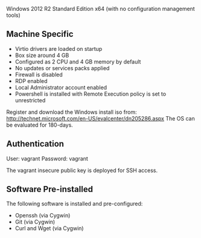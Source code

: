 Windows 2012 R2 Standard Edition x64 (with no configuration management tools)

Machine Specific
----------------

* Virtio drivers are loaded on startup
* Box size around 4 GB
* Configured as 2 CPU and 4 GB memory by default
* No updates or services packs applied 
* Firewall is disabled
* RDP enabled
* Local Administrator account enabled
* Powershell is installed with Remote Execution policy is set to unrestricted

Register and download the Windows install iso from:
http://technet.microsoft.com/en-US/evalcenter/dn205286.aspx The OS can be
evaluated for 180-days.

Authentication
--------------
User: vagrant
Password: vagrant

The vagrant insecure public key is deployed for SSH access.

Software Pre-installed
----------------------
The following software is installed and pre-configured:

* Openssh (via Cygwin)
* Git (via Cygwin)
* Curl and Wget (via Cygwin)


